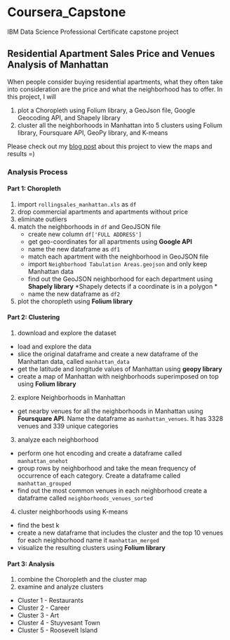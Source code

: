 # Coursera_Capstone
IBM Data Science Professional Certificate capstone project

## Residential Apartment Sales Price and Venues Analysis of Manhattan

When people consider buying residential apartments, what they often take into consideration are the price and what the neighborhood has to offer. In this project, I will
1. plot a Choropleth using Folium library, a GeoJson file, Google Geocoding API, and Shapely library
2. cluster all the neighborhoods in Manhattan into 5 clusters using Folium library, Foursquare API, GeoPy library, and K-means

Please check out my [blog post](https://medium.com/@jacqueline3749/residential-apartment-sales-price-and-venues-analysis-of-manhattan-1a0ab261d5a9) about this project to view the maps and results =)


### Analysis Process
#### Part 1: Choropleth
1. import `rollingsales_manhattan.xls` as `df`
2. drop commercial apartments and apartments without price
3. eliminate outliers
4. match the neighborhoods in `df` and GeoJSON file
   - create new column `df['FULL ADDRESS']`
   - get geo-coordinates for all apartments using **Google API**
   - name the new dataframe as `df1`
   - match each apartment with the neighborhood in GeoJSON file
    - import `Neighborhood Tabulation Areas.geojson` and only keep Manhattan data 
    - find out the GeoJSON neighborhood for each department using **Shapely library**
      *Shapely detects if a coordinate is in a polygon *
    - name the new dataframe as `df2`
5. plot the choropleth using **Folium library**

#### Part 2: Clustering
1. download and explore the dataset
  - load and explore the data
  - slice the original dataframe and create a new dataframe of the Manhattan data, called `manhattan_data`
  - get the latitude and longitude values of Manhattan using **geopy library**
  - create a map of Manhattan with neighborhoods superimposed on top using **Folium library**
2. explore Neighborhoods in Manhattan
  - get nearby venues for all the neighborhoods in Manhattan using **Foursquare API**. 
    Name the dataframe as `manhattan_venues`. It has 3328 venues and 339 unique categories
3. analyze each neighborhood
  - perform one hot encoding and create a dataframe called `manhattan_onehot`
  - group rows by neighborhood and take the mean frequency of occurrence of each category. 
    Create a dataframe called `manhattan_grouped`
  - find out the most common venues in each neighborhood
    create a dataframe called `neighborhoods_venues_sorted`
4. cluster neighborhoods using K-means
  - find the best k
  - create a new dataframe that includes the cluster and the top 10 venues for each neighborhood
    name it `manhattan_merged`
  - visualize the resulting clusters using **Folium library**
  
#### Part 3: Analysis
1. combine the Choropleth and the cluster map
2. examine and analyze clusters
  - Cluster 1 - Restaurants
  - Cluster 2 - Career
  - Cluster 3 - Art
  - Cluster 4 - Stuyvesant Town
  - Cluster 5 - Roosevelt Island

     
